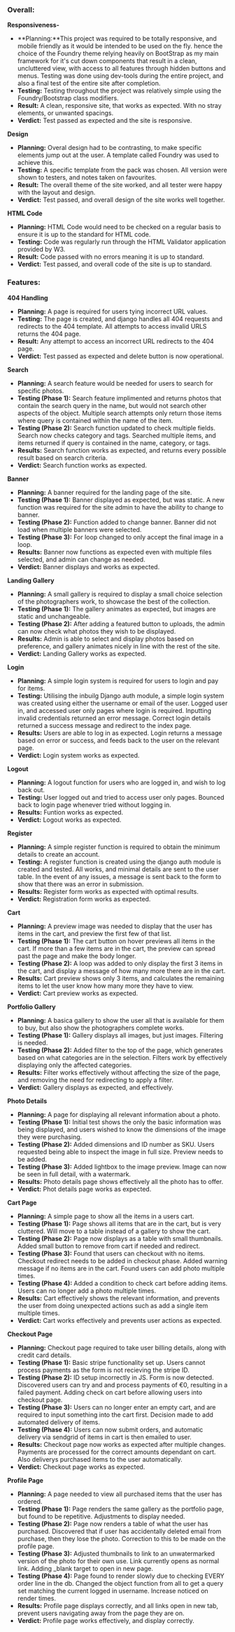 ### Overall:

**Responsiveness-**

 - **Planning:**This project was required to be totally responsive, and mobile friendly as it would be intended to be used on the fly. hence the choice of the Foundry theme relying heavily on BootStrap as my main framework for it's cut down components that result in a clean, uncluttered view, with access to all features through hidden buttons and menus. Testing was done using dev-tools during the entire project, and also a final test of the entire site after completion.
 - **Testing:** Testing throughout the project was relatively simple using the Foundry/Bootstrap class modifiers.
 - **Result:** A clean, responsive site, that works as expected. With no stray elements, or unwanted spacings.
 - **Verdict:** Test passed as expected and the site is responsive.

**Design**
 - **Planning:** Overal design had to be contrasting, to make specific elements jump out at the user. A template called Foundry was used to achieve this.
 - **Testing:** A specific template from the pack was chosen. All version were shown to testers, and notes taken on favourites.
 - **Result:** The overall theme of the site worked, and all tester were happy with the layout and design.
 - **Verdict:** Test passed, and overall design of the site works well together.

**HTML Code**
 - **Planning:** HTML Code would need to be checked on a regular basis to ensure it is up to the standard for HTML code.
 - **Testing:** Code was regularly run through the HTML Validator application provided by W3.
 - **Result:** Code passed with no errors meaning it is up to standard.
 - **Verdict:** Test passed, and overall code of the site is up to standard.

### Features:

**404 Handling**
 - **Planning:** A page is required for users tying incorrect URL values. 
 - **Testing:** The page is created, and django handles all 404 requests and redirects to the 404 template. All attempts to access invalid URLS returns the 404 page.
 - **Result:** Any attempt to access an incorrect URL redirects to the 404 page.
 - **Verdict:** Test passed as expected and delete button is now operational.

**Search**
 - **Planning:** A search feature would be needed for users to search for specific photos.
 - **Testing (Phase 1):** Search feature implimented and returns photos that contain the search query in the name, but would not search other aspects of the object. Multiple search attempts only return those items where query is contained within the name of the item.
 - **Testing (Phase 2):** Search function updated to check multiple fields. Search now checks category and tags. Searched multiple items, and items returned if query is contained in the name, category, or tags.
 - **Results:** Search function works as expected, and returns every possible result based on search criteria.
 - **Verdict:** Search function works as expected.

**Banner**
 - **Planning:** A banner required for the landing page of the site.  
 - **Testing (Phase 1):** Banner displayed as expected, but was static. A new function was required for the site admin to have the ability to change to banner.
 - **Testing (Phase 2):** Function added to change banner. Banner did not load when multiple banners were selected.
 - **Testing (Phase 3):** For loop changed to only accept the final image in a loop.
 - **Results:** Banner now functions as expected even with multiple files selected, and admin can change as needed.
 - **Verdict:** Banner displays and works as expected.

**Landing Gallery**
 - **Planning:** A small gallery is required to display a small choice selection of the photographers work, to showcase the best of the collection.
 - **Testing (Phase 1):** The gallery animates as expected, but images are static and unchangeable.
 - **Testing (Phase 2):** After adding a featured button to uploads, the admin can now check what photos they wish to be displayed.
 - **Results:** Admin is able to select and display photos based on preference, and gallery animates nicely in line with the rest of the site.
 - **Verdict:** Landing Gallery works as expected.

**Login**
 - **Planning:** A simple login system is required for users to login and pay for items.
 - **Testing:** Utilising the inbuilg Django auth module, a simple login system was created using either the username or email of the user. Logged user in, and accessed user only pages where login is required. Inputting invalid credentials returned an error message. Correct login details returned a success message and redirect to the index page.
 - **Results:** Users are able to log in as expected. Login returns a message based on error or success, and feeds back to the user on the relevant page.
 - **Verdict:** Login system works as expected.

**Logout**
 - **Planning:** A logout function for users who are logged in, and wish to log back out.
 - **Testing:** User logged out and tried to access user only pages. Bounced back to login page whenever tried without logging in.
 - **Results:** Funtion works as expected.
 - **Verdict:** Logout works as expected.

**Register**
 - **Planning:** A simple register function is required to obtain the minimum details to create an account.
 - **Testing:** A register function is created using the django auth module is created and tested. All works, and minimal details are sent to the user table. In the event of any issues, a message is sent back to the form to show that there was an error in submission.
 - **Results:** Register form works as expected with optimal results.
 - **Verdict:** Registration form works as expected.

 **Cart**
 - **Planning:** A preview image was needed to display that the user has items in the cart, and preview the first few of that list.
 - **Testing (Phase 1):** The cart button on hover previews all items in the cart. If more than a few items are in the cart, the preview can spread past the page and make the body longer.
 - **Testing (Phase 2):** A loop was added to only display the first 3 items in the cart, and display a message of how many more there are in the cart. 
 - **Results:** Cart preview shows only 3 items, and calculates the remaining items to let the user know how many more they have to view.
 - **Verdict:** Cart preview works as expected.

**Portfolio Gallery**
 - **Planning:** A basica gallery to show the user all that is available for them to buy, but also show the photographers complete works.
 - **Testing (Phase 1):** Gallery displays all images, but just images. Filtering is needed.
 - **Testing (Phase 2):** Added filter to the top of the page, which generates based on what categories are in the selection. Filters work by effectively displaying only the affected categories. 
 - **Results:** Filter works effectively without affecting the size of the page, and removing the need for redirecting to apply a filter.
 - **Verdict:** Gallery displays as expected, and effectively.

**Photo Details**
 - **Planning:** A page for displaying all relevant information about a photo. 
 - **Testing (Phase 1):** Initial test shows the only the basic information was being displayed, and users wished to know the dimensions of the image they were purchasing.
 - **Testing (Phase 2):** Added dimensions and ID number as SKU. Users requested being able to inspect the image in full size. Preview needs to be added.
 - **Testing (Phase 3):** Added lightbox to the image preview. Image can now be seen in full detail, with a watermark.
 - **Results:** Photo details page shows effectively all the photo has to offer.
 - **Verdict:** Phot details page works as expected.

 **Cart Page**
 - **Planning:** A simple page to show all the items in a users cart.
 - **Testing (Phase 1):** Page shows all items that are in the cart, but is very cluttered. Will move to a table instead of a gallery to show the cart.
 - **Testing (Phase 2):** Page now displays as a table with small thumbnails. Added small button to remove from cart if needed and redirect.
 - **Testing (Phase 3):** Found that users can checkout with no items. Checkout redirect needs to be added in checkout phase. Added warning message if no items are in the cart. Found users can add photo multiple times.
 - **Testing (Phase 4):** Added a condition to check cart before adding items. Users can no longer add a photo multiple times.
 - **Results:** Cart effectively shows the relevant information, and prevents the user from doing unexpected actions such as add a single item multiple times.
 - **Verdict:** Cart works effectively and prevents user actions as expected.

 **Checkout Page**
 - **Planning:** Checkout page required to take user billing details, along with credit card details. 
 - **Testing (Phase 1):** Basic stripe functionality set up. Users cannot process payments as the form is not recieving the stripe ID.
 - **Testing (Phase 2):** ID setup incorrectly in JS. Form is now detected. Discovered users can try and and process payments of €0, resulting in a failed payment. Adding check on cart before allowing users into checkout page.
 - **Testing (Phase 3):** Users can no longer enter an empty cart, and are required to input something into the cart first. Decision made to add automated delivery of items.
 - **Testing (Phase 4):** Users can now submit orders, and automatic delivery via sendgrid of items in cart is then emailed to user.
 - **Results:** Checkout page now works as expected after multiple changes. Payments are processed for the correct amounts dependant on cart. Also deliverys purchased items to the user automatically.
 - **Verdict:** Checkout page works as expected.

 **Profile Page**
 - **Planning:** A page needed to view all purchased items that the user has ordered. 
 - **Testing (Phase 1):** Page renders the same gallery as the portfolio page, but found to be repetitive. Adjustments to display needed.
 - **Testing (Phase 2):** Page now renders a table of what the user has purchased. Discovered that if user has accidentally deleted email from purchase, then they lose the photo. Correction to this to be made on the profile page.
 - **Testing (Phase 3):** Adjusted thumbnails to link to an unwatermarked version of the photo for their own use. Link currently opens as normal link. Adding _blank target to open in new page.
 - **Testing (Phase 4):** Page found to render slowly due to checking EVERY order line in the db. Changed the object function from all to get a query set matching the current logged in username. Increase noticed on render times.
 - **Results:** Profile page displays correctly, and all links open in new tab, prevent users navigating away from the page they are on.
 - **Verdict:** Profile page works effectively, and display correctly.